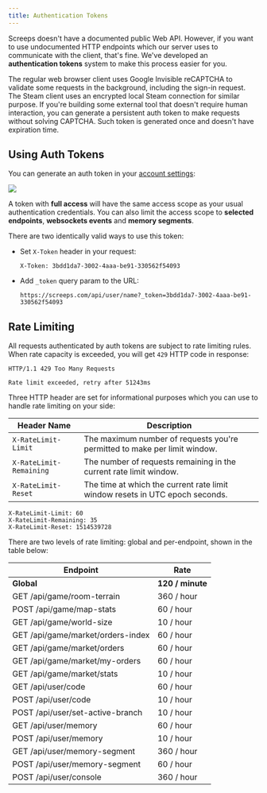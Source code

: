 ```yaml
---
title: Authentication Tokens
---
```


Screeps doesn't have a documented public Web API. However, if you want to use undocumented HTTP endpoints which our server uses to communicate with the client, that's fine. We've developed an **authentication tokens** system to make this process easier for you.

The regular web browser client uses Google Invisible reCAPTCHA to validate some requests in the background, including the sign-in request. The Steam client uses an encrypted local Steam connection for similar purpose. If you're building some external tool that doesn't require human interaction, you can generate a persistent auth token to make requests without solving CAPTCHA. Such token is generated once and doesn't have expiration time. 

## Using Auth Tokens

You can generate an auth token in your [account settings](https://screeps.com/a/#!/account/auth-tokens):

![](img/auth_tokens.png) 

A token with **full access** will have the same access scope as your usual authentication credentials. You can also limit the access scope to **selected endpoints**, **websockets events** and **memory segments**.

There are two identically valid ways to use this token:

* Set `X-Token` header in your request:
   ```
   X-Token: 3bdd1da7-3002-4aaa-be91-330562f54093
   ```     
   
* Add `_token` query param to the URL:
   ```
   https://screeps.com/api/user/name?_token=3bdd1da7-3002-4aaa-be91-330562f54093
   ```
 
## Rate Limiting

All requests authenticated by auth tokens are subject to rate limiting rules. When rate capacity is exceeded, you will get `429` HTTP code in response:

```
HTTP/1.1 429 Too Many Requests

Rate limit exceeded, retry after 51243ms
```

Three HTTP header are set for informational purposes which you can use to handle rate limiting on your side:

| Header Name | Description |
|-|-|
| `X-RateLimit-Limit` | The maximum number of requests you're permitted to make per limit window. |
| <nobr>`X-RateLimit-Remaining`</nobr> | The number of requests remaining in the current rate limit window. |
| `X-RateLimit-Reset` | The time at which the current rate limit window resets in UTC epoch seconds. |

```
X-RateLimit-Limit: 60
X-RateLimit-Remaining: 35
X-RateLimit-Reset: 1514539728
```

There are two levels of rate limiting: global and per-endpoint, shown in the table below:

| Endpoint | Rate |
|----------|------|
| **Global**   | **120 / minute** |
| GET /api/game/room-terrain | 360 / hour |
| POST /api/game/map-stats | 60 / hour |
| GET /api/game/world-size | 10 / hour |
| GET /api/game/market/orders-index | 60 / hour |
| GET /api/game/market/orders | 60 / hour |
| GET /api/game/market/my-orders | 60 / hour |
| GET /api/game/market/stats | 10 / hour |
| GET /api/user/code | 60 / hour |
| POST /api/user/code | 10 / hour |
| POST /api/user/set-active-branch | 10 / hour |
| GET /api/user/memory | 60 / hour |
| POST /api/user/memory | 10 / hour |
| GET /api/user/memory-segment | 360 / hour |
| POST /api/user/memory-segment | 60 / hour |
| POST /api/user/console | 360 / hour | 